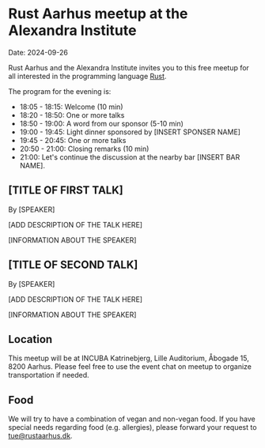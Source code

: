 # Rust Aarhus meetup at the Alexandra Institute

Date: 2024-09-26

Rust Aarhus and the Alexandra Institute invites you to this free meetup for all interested in the programming language [Rust].

The program for the evening is:

- 18:05 - 18:15: Welcome (10 min)
- 18:20 - 18:50: One or more talks
- 18:50 - 19:00: A word from our sponsor (5-10 min)
- 19:00 - 19:45: Light dinner sponsored by [INSERT SPONSER NAME]
- 19:45 - 20:45: One or more talks
- 20:50 - 21:00: Closing remarks (10 min)
- 21:00: Let's continue the discussion at the nearby bar [INSERT BAR NAME].

## [TITLE OF FIRST TALK]

By [SPEAKER]

[ADD DESCRIPTION OF THE TALK HERE]

[INFORMATION ABOUT THE SPEAKER]


## [TITLE OF SECOND TALK]

By [SPEAKER]

[ADD DESCRIPTION OF THE TALK HERE]

[INFORMATION ABOUT THE SPEAKER]


## Location
This meetup will be at INCUBA Katrinebjerg, Lille Auditorium, Åbogade 15, 8200 Aarhus. Please feel free to use the event chat on meetup to organize transportation if needed.

## Food
We will try to have a combination of vegan and non-vegan food. If you have special needs regarding food (e.g. allergies), please forward your request to tue@rustaarhus.dk.


[rust]: https://www.rust-lang.org/

